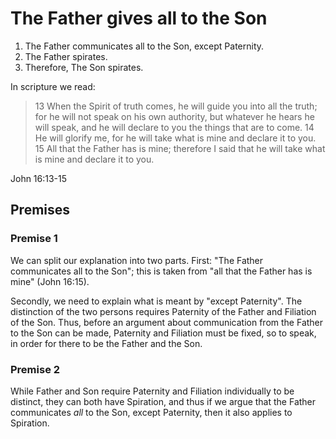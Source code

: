 # The Father gives all to the Son

1. The Father communicates all to the Son, except Paternity.
2. The Father spirates.
3. Therefore, The Son spirates.

In scripture we read:

> 13 When the Spirit of truth comes, he will guide you into all the truth; for he will not speak on his own authority, but whatever he hears he will speak, and he will declare to you the things that are to come. 
> 14 He will glorify me, for he will take what is mine and declare it to you. 
> 15 All that the Father has is mine; therefore I said that he will take what is mine and declare it to you.

John 16:13-15

## Premises

### Premise 1

We can split our explanation into two parts.
First: "The Father communicates all to the Son"; this is taken from "all that the Father has is mine" (John 16:15).

Secondly, we need to explain what is meant by "except Paternity".
The distinction of the two persons requires Paternity of the Father and Filiation of the Son.
Thus, before an argument about communication from the Father to the Son can be made, Paternity and Filiation must be fixed, so to speak, in order for there to be the Father and the Son.

### Premise 2

While Father and Son require Paternity and Filiation individually to be distinct, they can both have Spiration, and thus if we argue that the Father communicates *all* to the Son, except Paternity, then it also applies to Spiration.